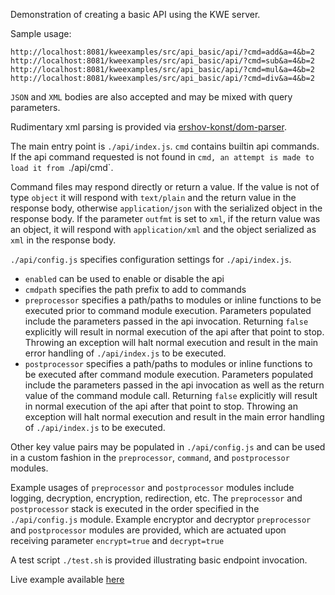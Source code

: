 Demonstration of creating a basic API using the KWE server.

Sample usage:

```
http://localhost:8081/kweexamples/src/api_basic/api/?cmd=add&a=4&b=2
http://localhost:8081/kweexamples/src/api_basic/api/?cmd=sub&a=4&b=2
http://localhost:8081/kweexamples/src/api_basic/api/?cmd=mul&a=4&b=2
http://localhost:8081/kweexamples/src/api_basic/api/?cmd=div&a=4&b=2
```

`JSON` and `XML` bodies are also accepted and may be mixed with query parameters.


Rudimentary xml parsing is provided via <a href="https://github.com/ershov-konst/dom-parser" target="_blank">ershov-konst/dom-parser</a>.

The main entry point is `./api/index.js`. `cmd` contains builtin api commands. If the api command requested is not found in `cmd, an attempt is made to load it from `./api/cmd`.

Command files may respond directly or return a value. If the value is not of type `object` it will respond with `text/plain` and the return value in the response body, otherwise `application/json` with the serialized object in the response body. If the parameter `outfmt` is set to `xml`, if the return value was an object, it will respond with `application/xml` and the object serialized as `xml` in the response body.

`./api/config.js` specifies configuration settings for `./api/index.js`. 

* `enabled` can be used to enable or disable the api
* `cmdpath` specifies the path prefix to add to commands
* `preprocessor` specifies a path/paths to modules or inline functions to be executed prior to command  module execution. Parameters populated include the parameters passed in the api invocation. Returning `false` explicitly will result in normal execution of the api after that point to stop. Throwing an exception will halt normal execution and result in the main error handling of `./api/index.js` to be executed.
* `postprocessor` specifies a path/paths to modules or inline functions to be executed after command module execution. Parameters populated include the parameters passed in the api invocation as well as the return value of the command module call. Returning `false` explicitly will result in normal execution of the api after that point to stop. Throwing an exception will halt normal execution and result in the main error handling of `./api/index.js` to be executed.

Other key value pairs may be populated in `./api/config.js` and can be used in a custom fashion in the `preprocessor`, `command`, and `postprocessor` modules.

Example usages of `preprocessor` and `postprocessor` modules include logging, decryption, encryption, redirection, etc. The `preprocessor` and `postprocessor` stack is executed in the order specified in the `./api/config.js` module. Example encryptor and decryptor `preprocessor` and `postprocessor` modules are provided, which are actuated upon receiving parameter `encrypt=true` and `decrypt=true`

A test script `./test.sh` is provided illustrating basic endpoint invocation.

Live example available <a href="http://skullquake.dedicated.co.za/kweexamples/src/api_basic/api/" target="_blank">here</a>
